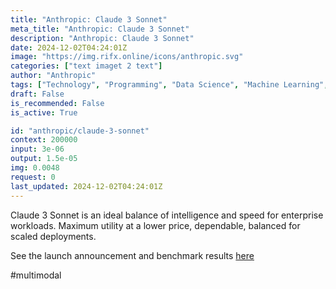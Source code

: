 ```yaml
---
title: "Anthropic: Claude 3 Sonnet"
meta_title: "Anthropic: Claude 3 Sonnet"
description: "Anthropic: Claude 3 Sonnet"
date: 2024-12-02T04:24:01Z
image: "https://img.rifx.online/icons/anthropic.svg"
categories: ["text imaget 2 text"]
author: "Anthropic"
tags: ["Technology", "Programming", "Data Science", "Machine Learning", "Generative AI"]
draft: False
is_recommended: False
is_active: True

id: "anthropic/claude-3-sonnet"
context: 200000
input: 3e-06
output: 1.5e-05
img: 0.0048
request: 0
last_updated: 2024-12-02T04:24:01Z
---
```


Claude 3 Sonnet is an ideal balance of intelligence and speed for enterprise workloads. Maximum utility at a lower price, dependable, balanced for scaled deployments.

See the launch announcement and benchmark results [here](https://www.anthropic.com/news/claude-3-family)

#multimodal

